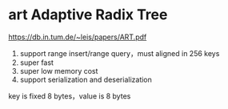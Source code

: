 # art Adaptive Radix Tree

https://db.in.tum.de/~leis/papers/ART.pdf

1. support range insert/range query，must aligned in 256 keys
2. super fast
3. super low memory cost
4. support serialization and deserialization

key is fixed 8 bytes，value is 8 bytes
